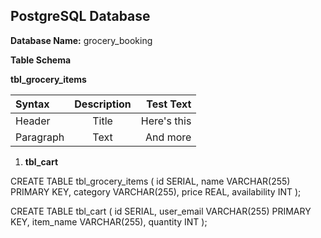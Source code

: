 



PostgreSQL Database
-------------


**Database Name:** grocery\_booking

**Table Schema**

**tbl\_grocery\_items**

| Syntax      | Description | Test Text     |
| :---        |    :----:   |          ---: |
| Header      | Title       | Here's this   |
| Paragraph   | Text        | And more      | 

1.  **tbl\_cart**


CREATE TABLE tbl_grocery_items (
  id SERIAL,
  name VARCHAR(255) PRIMARY KEY,
  category VARCHAR(255),
  price REAL,
  availability INT
);

CREATE TABLE tbl_cart (
  id SERIAL,
  user_email VARCHAR(255) PRIMARY KEY,
  item_name VARCHAR(255),
  quantity INT
);